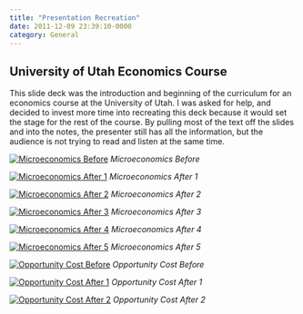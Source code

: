 ```yaml
---
title: "Presentation Recreation"
date: 2011-12-09 23:39:10-0000
category: General
---
```


## University of Utah Economics Course
This slide deck was the introduction and beginning of the curriculum for an economics course at the University of Utah. I was asked for help, and decided to invest more time into recreating this deck because it would set the stage for the rest of the course. By pulling most of the text off the slides and into the notes, the presenter still has all the information, but the audience is not trying to read and listen at the same time.

[![Microeconomics Before](https://www.bennorris.blog/uploads/2019/a8478388e8.jpg "Microeconomics Before")](https://www.bennorris.blog/uploads/2019/a8478388e8.jpg)
*Microeconomics Before*

[![Microeconomics After 1](https://www.bennorris.blog/uploads/2019/0975ccd08c.jpg "Microeconomics After 1")](https://www.bennorris.blog/uploads/2019/0975ccd08c.jpg)
*Microeconomics After 1*

[![Microeconomics After 2](https://www.bennorris.blog/uploads/2019/23dd019140.jpg "Microeconomics After 2")](https://www.bennorris.blog/uploads/2019/23dd019140.jpg)
*Microeconomics After 2*

[![Microeconomics After 3](https://www.bennorris.blog/uploads/2019/2f0a55bb33.jpg "Microeconomics After 3")](https://www.bennorris.blog/uploads/2019/2f0a55bb33.jpg)
*Microeconomics After 3*

[![Microeconomics After 4](https://www.bennorris.blog/uploads/2019/28a92a6265.jpg "Microeconomics After 4")](https://www.bennorris.blog/uploads/2019/28a92a6265.jpg)
*Microeconomics After 4*

[![Microeconomics After 5](https://www.bennorris.blog/uploads/2019/6548713578.jpg "Microeconomics After 5")](https://www.bennorris.blog/uploads/2019/6548713578.jpg)
*Microeconomics After 5*

[![Opportunity Cost Before](https://www.bennorris.blog/uploads/2019/0b9f30cf45.jpg "Opportunity Cost Before")](https://www.bennorris.blog/uploads/2019/0b9f30cf45.jpg)
*Opportunity Cost Before*

[![Opportunity Cost After 1](https://www.bennorris.blog/uploads/2019/f18ea2e66c.jpg "Opportunity Cost After 1")](https://www.bennorris.blog/uploads/2019/f18ea2e66c.jpg)
*Opportunity Cost After 1*

[![Opportunity Cost After 2](https://www.bennorris.blog/uploads/2019/0891ed1ad6.jpg "Opportunity Cost After 2")](https://www.bennorris.blog/uploads/2019/0891ed1ad6.jpg)
*Opportunity Cost After 2*

